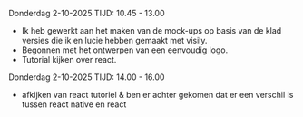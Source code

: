 Donderdag 2-10-2025
TIJD: 10.45 - 13.00
- Ik heb gewerkt aan het maken van de mock-ups op basis van de klad versies die ik en lucie hebben gemaakt met visily.
- Begonnen met het ontwerpen van een eenvoudig logo.
- Tutorial kijken over react.

Donderdag 2-10-2025
TIJD: 14.00 - 16.00
- afkijken van react tutoriel & ben er achter gekomen dat er een verschil is tussen react native en react

